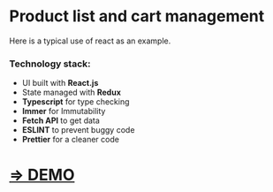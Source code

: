 # Product list and cart management

Here is a typical use of react as an example.

### Technology stack:
* UI built with **React.js**
* State managed with **Redux**
* **Typescript** for type checking
* **Immer** for Immutability
* **Fetch API** to get data
* **ESLINT** to prevent buggy code
* **Prettier** for a cleaner code

# [=> DEMO](https://delalys.github.io/react-starter-kit/)

